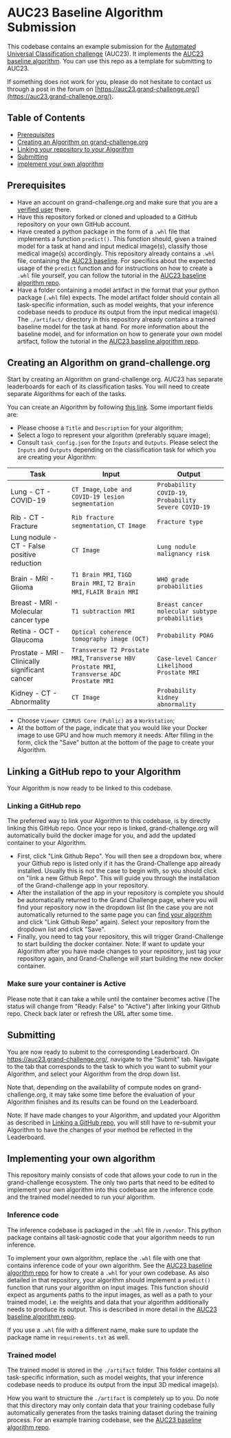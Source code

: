 # AUC23 Baseline Algorithm Submission

This codebase contains an example submission for the [Automated Universal Classification challenge](https://auc23.grand-challenge.org/) (AUC23). It implements the [AUC23 baseline algorithm](https://github.com/DIAGNijmegen/universal-classifier-t9603). You can use this repo as a template for submitting to AUC23. 

If something does not work for you, please do not hesitate to contact us through a post in the forum on [https://auc23.grand-challenge.org/](https://auc23.grand-challenge.org/).

## Table of Contents 
* [Prerequisites](#prerequisites)
* [Creating an Algorithm on grand-challenge.org](#creating)
* [Linking your repository to your Algorithm](#linking)
* [Submitting](#submitting) 
* [implement your own algorithm](#implementing) 

<a id="prerequisites"></a>
## Prerequisites
- Have an account on grand-challenge.org and make sure that you are a [verified user](https://grand-challenge.org/documentation/account-verification/) there.
- Have this repository forked or cloned and uploaded to a GitHub repository on your own GitHub account.
- Have created a python package in the form of a `.whl` file that implements a function `predict()`. This function should, given a trained model for a task at hand and input medical image(s), classify those medical image(s) accordingly. This repository already contains a `.whl` file, containing the [AUC23 baseline]((https://github.com/DIAGNijmegen/universal-classifier-t9603)). For specifiics about the expected usage of the `predict` function and for instructions on how to create a `.whl` file yourself, you can follow the tutorial in  the [AUC23 baseline algorithm repo](https://github.com/DIAGNijmegen/universal-classifier-t9603).
- Have a folder containing a model artifact in the format that your python package (`.whl` file) expects. The model artifact folder should contain all task-specific information, such as model weights, that your inference codebase needs to produce its output from the input medical image(s). The `./artifact/` directory in this repository already contains a trained baseline model for the task at hand. For more information about the baseline model, and for information on how to generate your own model artifact, follow the tutorial in the [AUC23 baseline algorithm repo](https://github.com/DIAGNijmegen/universal-classifier-t9603).

<a id="creating"></a>
## Creating an Algorithm on grand-challenge.org
Start by creating an Algorithm on grand-challenge.org. AUC23 has separate leaderboards for each of its classification tasks. You will need to create separate Algorithms for each of the tasks.

You can create an Algorithm by following [this link](https://grand-challenge.org/algorithms/create/). Some important fields are:
   * Please choose a `Title` and `Description` for your algorithm;
   * Select a logo to represent your algorithm (preferably square image);
   * Consult `task_config.json` for the `Inputs` and `Outputs`. Please select the `Inputs` and `Outputs` depending on the classification task for which you are creating your Algorithm:
   
| Task                                      | Input                                                                 | Output                                         |
|-------------------------------------------|----------------------------------------------------------------------|---------------------------------------------   |
| Lung - CT - COVID-19                      | `CT Image`, `Lobe and COVID-19 lesion segmentation`                  | `Probability COVID-19`, `Probability Severe COVID-19` |
| Rib - CT - Fracture                       | `Rib fracture segmentation`, `CT Image`                              | `Fracture type`                                 |
| Lung nodule - CT - False positive reduction | `CT Image`                                                          | `Lung nodule malignancy risk`                 |
| Brain - MRI - Glioma                      | `T1 Brain MRI`, `T1GD Brain MRI`, `T2 Brain MRI`, `FLAIR Brain MRI` | `WHO grade probabilities`                      |
| Breast - MRI - Molecular cancer type      | `T1 subtraction MRI`                                                | `Breast cancer molecular subtype probabilities` |
| Retina - OCT - Glaucoma                   | `Optical coherence tomography image (OCT)`                           | `Probability POAG`                             |
| Prostate - MRI - Clinically significant cancer | `Transverse T2 Prostate MRI`, `Transverse HBV Prostate MRI`, `Transverse ADC Prostate MRI` | `Case-level Cancer Likelihood Prostate MRI`   |
| Kidney - CT - Abnormality                 | `CT Image`                                                           | `Probability kidney abnormality`               |

   * Choose `Viewer CIRRUS Core (Public)` as a `Workstation`;
   * At the bottom of the page, indicate that you would like your Docker image to use GPU and how much memory it needs.
After filling in the form, click the "Save" button at the bottom of the page to create your Algorithm.   

<a id="linking"></a>
## Linking a GitHub repo to your Algorithm 
Your Algorithm is now ready to be linked to this codebase.

### Linking a GitHub repo
The preferred way to link your Algorithm to this codebase, is by directly linking this GitHub repo. Once your repo is linked, grand-challenge.org will automatically build the docker image for you, and add the updated container to your Algorithm.
* First, click "Link Github Repo". You will then see a dropdown box, where your Github repo is listed only if it has the Grand-Challenge app already installed. Usually this is not the case to begin with, so you should click on "link a new Github Repo". This will guide you through the installation of the Grand-challenge app in your repository.
* After the installation of the app in your repository is complete you should be automatically returned to the Grand Challenge page, where you will find your repository now in the dropdown list (In the case you are not automatically returned to the same page you can [find your algorithm](https://grand-challenge.org/algorithms/) and click "Link Github Repo" again). Select your repository from the dropdown list and click "Save". 
* Finally, you need to tag your repository, this will trigger Grand-Challenge to start building the docker container. Note: If want to update your Algorithm after you have made changes to your repository, just tag your repository again, and Grand-Challenge will start building the new docker container.

### Make sure your container is Active 
Please note that it can take a while until the container becomes active (The status will change from "Ready: False" to "Active") after linking your Github repo. Check back later or refresh the URL after some time. 

<a id="submitting"></a>
## Submitting
You are now ready to submit to the corresponding Leaderboard. On https://auc23.grand-challenge.org/, navigate to the "Submit" tab. Navigate to the tab that corresponds to the task to which you want to submit your Algorithm, and select your Algorithm from the drop down list.

Note that, depending on the availability of compute nodes on grand-challenge.org, it may take some time before the evaluation of your Algorithm finishes and its results can be found on the Leaderboard.

Note: If have made changes to your Algorithm, and updated your Algorithm as described in [Linking a GitHub repo](#linking), you will still have to re-submit your Algorithm to have the changes of your method be reflected in the Leaderboard.

<a id="implementing"></a>
## Implementing your own algorithm
This repository mainly consists of code that allows your code to run in the grand-challenge ecosystem. The only two parts that need to be edited to implement your own algorithm into this codebase are the inference code and the trained model needed to run your algorithm.
### Inference code
The inference codebase is packaged in the `.whl` file in `/vendor`. This python package contains all task-agnostic code that your algorithm needs to run inference. 

To implement your own algorithm, replace the `.whl` file with one that contains inference code of your own algorithm. See the [AUC23 baseline algorithm repo](https://github.com/DIAGNijmegen/universal-classifier-t9603) for how to create a `.whl` for your own codebase. As also detailed in that repository, your algorithm should implement a `predict()` function that runs your algorithm on input images. This function should expect as arguments paths to the input images, as well as a path to your trained model, i.e. the weights and data that your algorithm additionally needs to produce its output. This is described in more detail in the [AUC23 baseline algorithm repo](https://github.com/DIAGNijmegen/universal-classifier-t9603).

If you use a `.whl` file with a different name, make sure to update the package name in `requirements.txt` as well.

### Trained model
The trained model is stored in the `./artifact` folder. This folder contains all task-specific information, such as model weights, that your inference codebase needs to produce its output from the input 3D medical image(s). 

How you want to structure the `./artifact` is completely up to you. Do note that this directory may only contain data that your training codebase fully automatically generates from the tasks training dataset during the training process. For an example training codebase, see the [AUC23 baseline algorithm repo](https://github.com/DIAGNijmegen/universal-classifier-t9603).
